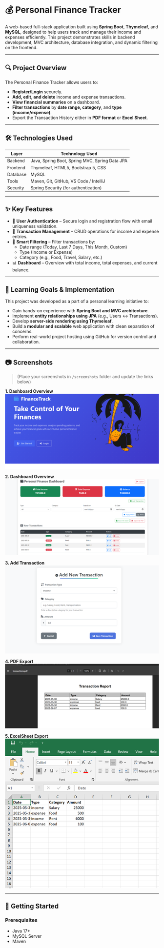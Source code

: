 # 💰 Personal Finance Tracker

A web-based full-stack application built using **Spring Boot**, **Thymeleaf**, and **MySQL**, designed to help users track and manage their income and expenses efficiently. This project demonstrates skills in backend development, MVC architecture, database integration, and dynamic filtering on the frontend.

---

## 🔍 Project Overview

The Personal Finance Tracker allows users to:

- **Register/Login** securely.
- **Add, edit, and delete** income and expense transactions.
- **View financial summaries** on a dashboard.
- **Filter transactions** by **date range, category**, and **type (income/expense)**.
- Export the Transaction History either in **PDF format** or **Excel Sheet**.

---

## 🛠️ Technologies Used

| Layer        | Technology Used                           |
|--------------|--------------------------------------------|
| Backend      | Java, Spring Boot, Spring MVC, Spring Data JPA |
| Frontend     | Thymeleaf, HTML5, Bootstrap 5, CSS         |
| Database     | MySQL                                      |
| Tools        | Maven, Git, GitHub, VS Code / IntelliJ     |
| Security     | Spring Security (for authentication)       |

---

## ✨ Key Features

- 🔐 **User Authentication** – Secure login and registration flow with email uniqueness validation.
- 💸 **Transaction Management** – CRUD operations for income and expense entries.
- 📅 **Smart Filtering** – Filter transactions by:
  - Date range (Today, Last 7 Days, This Month, Custom)
  - Type (Income or Expense)
  - Category (e.g., Food, Travel, Salary, etc.)
- 📊 **Dashboard** – Overview with total income, total expenses, and current balance.

---

## 🧠 Learning Goals & Implementation

This project was developed as a part of a personal learning initiative to:

- Gain hands-on experience with **Spring Boot and MVC architecture**.
- Implement **entity relationships using JPA** (e.g., Users ↔ Transactions).
- Develop **server-side rendering using Thymeleaf**.
- Build a **modular and scalable** web application with clean separation of concerns.
- Perform real-world project hosting using GitHub for version control and collaboration.

---

## 📷 Screenshots

> (Place your screenshots in `/screenshots` folder and update the links below)

**1. Dashboard Overview**
![LandingPage](Screenshots/LandingPage.png)

**2. Dashboard Overview**
![Dashboard](Screenshots/Dashboard.png)

**3. Add Transaction**
![Add Transaction](Screenshots/AddTransaction.png)

**4. PDF Export**
![PDF export](Screenshots/PdfExport.png)

**5. ExcelSheet Export**
![Excel export](Screenshots/ExcelExport.png)

---

## 🚀 Getting Started

### Prerequisites
- Java 17+
- MySQL Server
- Maven

